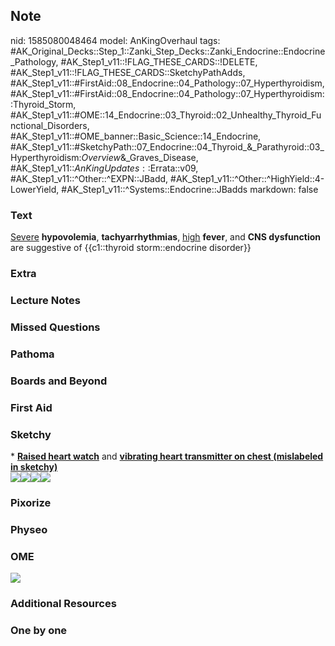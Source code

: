 ## Note
nid: 1585080048464
model: AnKingOverhaul
tags: #AK_Original_Decks::Step_1::Zanki_Step_Decks::Zanki_Endocrine::Endocrine_Pathology, #AK_Step1_v11::!FLAG_THESE_CARDS::!DELETE, #AK_Step1_v11::!FLAG_THESE_CARDS::SketchyPathAdds, #AK_Step1_v11::#FirstAid::08_Endocrine::04_Pathology::07_Hyperthyroidism, #AK_Step1_v11::#FirstAid::08_Endocrine::04_Pathology::07_Hyperthyroidism::Thyroid_Storm, #AK_Step1_v11::#OME::14_Endocrine::03_Thyroid::02_Unhealthy_Thyroid_Functional_Disorders, #AK_Step1_v11::#OME_banner::Basic_Science::14_Endocrine, #AK_Step1_v11::#SketchyPath::07_Endocrine::04_Thyroid_&_Parathyroid::03_Hyperthyroidism:_Overview_&_Graves_Disease, #AK_Step1_v11::$AnKingUpdates::$Errata::v09, #AK_Step1_v11::^Other::^EXPN::JBadd, #AK_Step1_v11::^Other::^HighYield::4-LowerYield, #AK_Step1_v11::^Systems::Endocrine::JBadds
markdown: false

### Text
<div>
  <u>Severe</u> <b style="">hypovolemia</b>,
  <b>tachyarrhythmias</b>, <u>high</u> <b>fever</b>, and <b style=
  "">CNS dysfunction</b> are suggestive of {{c1::thyroid
  storm::endocrine disorder}}
</div>

### Extra


### Lecture Notes


### Missed Questions


### Pathoma


### Boards and Beyond


### First Aid


### Sketchy
<div>
  * <b><u>Raised heart watch</u></b> and <b><u>vibrating heart
  transmitter on chest (mislabeled in sketchy)</u></b>
</div><img src=
"Screen%20Shot%202020-03-24%20at%204.03.39%20PM.JPG"><img src=
"Screen%20Shot%202020-03-24%20at%204.03.26%20PM.JPG"><img src=
"Screen%20Shot%202020-03-24%20at%204.03.13%20PM.JPG"><img src=
"Zoverall%20picture%20(112).JPG">

### Pixorize


### Physeo


### OME
<div class="ome-widget">
  <a href=
  "https://onlinemeded.org/spa/endocrine?ref=anki"><img src="_OME_AnkiFlashcards_Topic_2.png"></a>
</div>

### Additional Resources


### One by one

